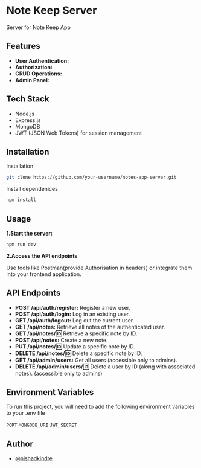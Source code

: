 # Note Keep Server

Server for Note Keep App

## Features

- **User Authentication:**
- **Authorization:**
- **CRUD Operations:**
- **Admin Panel:**

## Tech Stack

- Node.js
- Express.js
- MongoDB
- JWT (JSON Web Tokens) for session management

## Installation

Installation

```bash
git clone https://github.com/your-username/notes-app-server.git
```

Install dependenices

```bash
npm install
```

## Usage

**1.Start the server:**

```bash
npm run dev
```

**2.Access the API endpoints**

Use tools like Postman(provide Authorisation in headers) or integrate them into your frontend application.

## API Endpoints

- **POST /api/auth/register:** Register a new user.
- **POST /api/auth/login:** Log in an existing user.
- **GET /api/auth/logout:** Log out the current user.
- **GET /api/notes:** Retrieve all notes of the authenticated user.
- **GET /api/notes/:id:** Retrieve a specific note by ID.
- **POST /api/notes:** Create a new note.
- **PUT /api/notes/:id:** Update a specific note by ID.
- **DELETE /api/notes/:id:** Delete a specific note by ID.
- **GET /api/admin/users:** Get all users (accessible only to admins).
- **DELETE /api/admin/users/:id:** Delete a user by ID (along with associated notes). (accessible only to admins)

## Environment Variables

To run this project, you will need to add the following environment variables to your .env file

`PORT`
`MONGODB_URI`
`JWT_SECRET`

## Author

- [@nishadkindre](https://github.com/nishadkindre)
